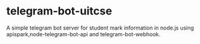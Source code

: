 # telegram-bot-uitcse

A simple telegram bot server for student mark information in node.js using apispark,node-telegram-bot-api and telegram-bot-webhook.
